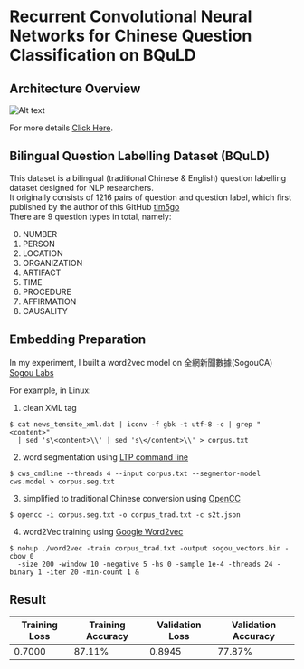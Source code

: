 # Recurrent Convolutional Neural Networks for Chinese Question Classification on BQuLD

## Architecture Overview
![Alt text](https://raw.githubusercontent.com/tim5go/cnn-question-classification-keras/master/img/rcnn_p1.png)
 
For more details  [Click Here](http://www.aaai.org/ocs/index.php/AAAI/AAAI15/paper/view/9745).

## Bilingual Question Labelling Dataset (BQuLD)
This dataset is a bilingual (traditional Chinese & English) question labelling dataset designed for NLP researchers. <br />
It originally consists of 1216 pairs of question and question label, which first published by the author of this GitHub [tim5go](https://github.com/tim5go)  <br />
There are 9 question types in total, namely:  <br />

0.  NUMBER
1.  PERSON
2.  LOCATION
3.  ORGANIZATION
4.  ARTIFACT
5.  TIME
6.  PROCEDURE
7.  AFFIRMATION
8.  CAUSALITY


## Embedding Preparation
In my experiment, I built a word2vec model on 全網新聞數據(SogouCA) [Sogou Labs](http://www.sogou.com/labs/resource/ca.php)  <br />

For example, in Linux: <br />

1. clean XML tag
```
$ cat news_tensite_xml.dat | iconv -f gbk -t utf-8 -c | grep "<content>" 
  | sed 's\<content>\\' | sed 's\</content>\\' > corpus.txt
```

2. word segmentation using [LTP command line](https://github.com/HIT-SCIR/ltp)
```
$ cws_cmdline --threads 4 --input corpus.txt --segmentor-model cws.model > corpus.seg.txt
```
3. simplified to traditional Chinese conversion using [OpenCC](https://github.com/BYVoid/OpenCC)
```
$ opencc -i corpus.seg.txt -o corpus_trad.txt -c s2t.json
```

4. word2Vec training using [Google Word2vec](https://code.google.com/archive/p/word2vec/source/default/source)
```
$ nohup ./word2vec -train corpus_trad.txt -output sogou_vectors.bin -cbow 0 
  -size 200 -window 10 -negative 5 -hs 0 -sample 1e-4 -threads 24 -binary 1 -iter 20 -min-count 1 &
```

## Result

Training Loss | Training Accuracy | Validation Loss| Validation Accuracy 
--- | --- | --- | --- 
0.7000 | 87.11% | 0.8945 | 77.87%
 


